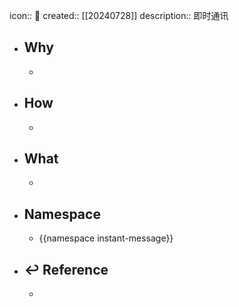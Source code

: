 icon:: 📄
created:: [[20240728]]
description:: 即时通讯

- ## Why
  -
- ## How
  -
- ## What
  -
- ## Namespace
  - {{namespace instant-message}}
- ## ↩ Reference
  -